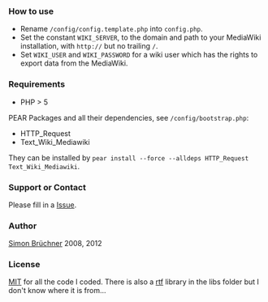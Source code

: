 ### How to use
+ Rename `/config/config.template.php` into `config.php`.
+ Set the constant `WIKI_SERVER`, to the domain and path to your MediaWiki installation, with `http://` but no trailing `/`. 
+ Set `WIKI_USER` and `WIKI_PASSWORD` for a wiki user which has the rights to export data from the MediaWiki.

### Requirements
* PHP > 5

PEAR Packages and all their dependencies, see `/config/bootstrap.php`: 
* HTTP_Request
* Text_Wiki_Mediawiki

They can be installed by `pear install --force --alldeps HTTP_Request Text_Wiki_Mediawiki`.

### Support or Contact
Please fill in a [Issue](https://github.com/powtac/Volxbibel-RTF-Export/issues).

### Author
[Simon Brüchner](http://www.bruechner.de) 2008, 2012

### License
[MIT](http://de.wikipedia.org/wiki/MIT-Lizenz) for all the code I coded. There is also a [rtf](https://github.com/powtac/Volxbibel-RTF-Export/tree/master/wikiexport/libs/rtf) library in the libs folder but I don't know where it is from...